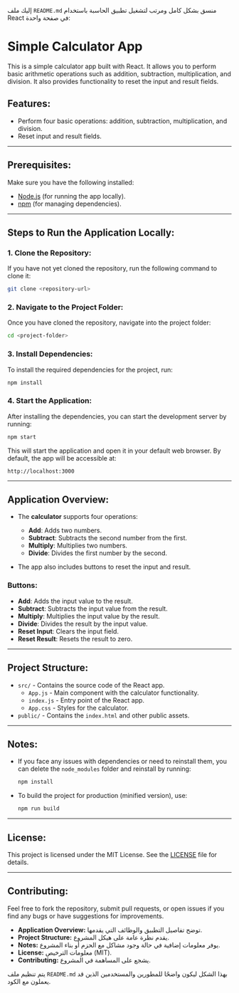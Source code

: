 إليك ملف `README.md` منسق بشكل كامل ومرتب لتشغيل تطبيق الحاسبة باستخدام React في صفحة واحدة:


# Simple Calculator App

This is a simple calculator app built with React. It allows you to perform basic arithmetic operations such as addition, subtraction, multiplication, and division. It also provides functionality to reset the input and result fields.

## Features:
- Perform four basic operations: addition, subtraction, multiplication, and division.
- Reset input and result fields.

---

## Prerequisites:
Make sure you have the following installed:
- [Node.js](https://nodejs.org/en/) (for running the app locally).
- [npm](https://www.npmjs.com/) (for managing dependencies).

---

## Steps to Run the Application Locally:

### 1. **Clone the Repository:**

   If you have not yet cloned the repository, run the following command to clone it:
   ```bash
   git clone <repository-url>
   ```

### 2. **Navigate to the Project Folder:**

   Once you have cloned the repository, navigate into the project folder:
   ```bash
   cd <project-folder>
   ```

### 3. **Install Dependencies:**

   To install the required dependencies for the project, run:
   ```bash
   npm install
   ```

### 4. **Start the Application:**

   After installing the dependencies, you can start the development server by running:
   ```bash
   npm start
   ```

   This will start the application and open it in your default web browser. By default, the app will be accessible at:
   ```
   http://localhost:3000
   ```

---

## Application Overview:

- The **calculator** supports four operations:
  - **Add**: Adds two numbers.
  - **Subtract**: Subtracts the second number from the first.
  - **Multiply**: Multiplies two numbers.
  - **Divide**: Divides the first number by the second.
  
- The app also includes buttons to reset the input and result.

### Buttons:
- **Add**: Adds the input value to the result.
- **Subtract**: Subtracts the input value from the result.
- **Multiply**: Multiplies the input value by the result.
- **Divide**: Divides the result by the input value.
- **Reset Input**: Clears the input field.
- **Reset Result**: Resets the result to zero.

---

## Project Structure:

- `src/` - Contains the source code of the React app.
  - `App.js` - Main component with the calculator functionality.
  - `index.js` - Entry point of the React app.
  - `App.css` - Styles for the calculator.
- `public/` - Contains the `index.html` and other public assets.

---

## Notes:
- If you face any issues with dependencies or need to reinstall them, you can delete the `node_modules` folder and reinstall by running:
  ```bash
  npm install
  ```

- To build the project for production (minified version), use:
  ```bash
  npm run build
  ```

---

## License:
This project is licensed under the MIT License. See the [LICENSE](LICENSE) file for details.

---

## Contributing:
Feel free to fork the repository, submit pull requests, or open issues if you find any bugs or have suggestions for improvements.

- **Application Overview:** توضح تفاصيل التطبيق والوظائف التي يقدمها.
- **Project Structure:** يقدم نظرة عامة على هيكل المشروع.
- **Notes:** يوفر معلومات إضافية في حالة وجود مشاكل مع الحزم أو بناء المشروع.
- **License:** معلومات الترخيص (MIT).
- **Contributing:** يشجع على المساهمة في المشروع.

يتم تنظيم ملف `README.md` بهذا الشكل ليكون واضحًا للمطورين والمستخدمين الذين قد يعملون مع الكود.
